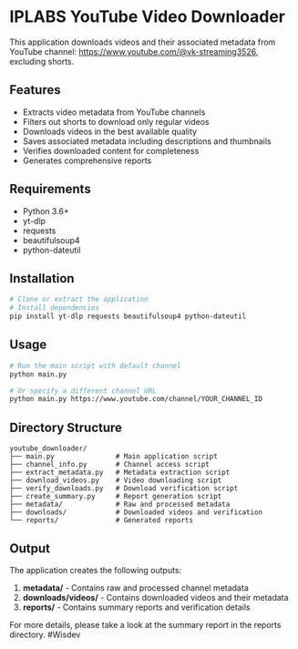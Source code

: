 # IPLABS YouTube Video Downloader

This application downloads videos and their associated metadata from YouTube channel: https://www.youtube.com/@vk-streaming3526, excluding shorts.

## Features

- Extracts video metadata from YouTube channels
- Filters out shorts to download only regular videos
- Downloads videos in the best available quality
- Saves associated metadata including descriptions and thumbnails
- Verifies downloaded content for completeness
- Generates comprehensive reports

## Requirements

- Python 3.6+
- yt-dlp
- requests
- beautifulsoup4
- python-dateutil

## Installation

```bash
# Clone or extract the application
# Install dependencies
pip install yt-dlp requests beautifulsoup4 python-dateutil
```

## Usage

```bash
# Run the main script with default channel
python main.py

# Or specify a different channel URL
python main.py https://www.youtube.com/channel/YOUR_CHANNEL_ID
```

## Directory Structure

```
youtube_downloader/
├── main.py               # Main application script
├── channel_info.py       # Channel access script
├── extract_metadata.py   # Metadata extraction script
├── download_videos.py    # Video downloading script
├── verify_downloads.py   # Download verification script
├── create_summary.py     # Report generation script
├── metadata/             # Raw and processed metadata
├── downloads/            # Downloaded videos and verification
└── reports/              # Generated reports
```

## Output

The application creates the following outputs:

1. **metadata/** - Contains raw and processed channel metadata
2. **downloads/videos/** - Contains downloaded videos and their metadata
3. **reports/** - Contains summary reports and verification details

For more details, please take a look at the summary report in the reports directory. #Wisdev
